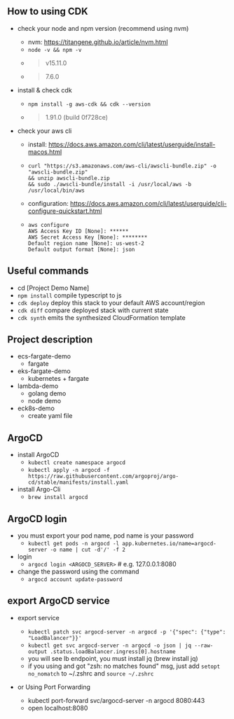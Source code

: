 ## How to using CDK
* check your node and npm version (recommend using nvm)
  * nvm: https://titangene.github.io/article/nvm.html
  * `node -v && npm -v` 
  * > v15.11.0
  * > 7.6.0

* install & check cdk 
  * `npm install -g aws-cdk && cdk --version`
  * > 1.91.0 (build 0f728ce)

* check your aws cli
  * install: https://docs.aws.amazon.com/cli/latest/userguide/install-macos.html
  * ```
    curl "https://s3.amazonaws.com/aws-cli/awscli-bundle.zip" -o "awscli-bundle.zip"
    && unzip awscli-bundle.zip
    && sudo ./awscli-bundle/install -i /usr/local/aws -b /usr/local/bin/aws
    ```
  * configuration: https://docs.aws.amazon.com/cli/latest/userguide/cli-configure-quickstart.html
  * ```
    aws configure
    AWS Access Key ID [None]: ******
    AWS Secret Access Key [None]: ********
    Default region name [None]: us-west-2
    Default output format [None]: json 
    ```
    
## Useful commands
* cd [Project Demo Name]
* `npm install`   compile typescript to js
* `cdk deploy`      deploy this stack to your default AWS account/region
* `cdk diff`        compare deployed stack with current state
* `cdk synth`       emits the synthesized CloudFormation template

## Project description
* ecs-fargate-demo
  * fargate
* eks-fargate-demo
  * kubernetes + fargate
* lambda-demo
  * golang demo
  * node demo
* eck8s-demo
  * create yaml file

## ArgoCD
* install ArgoCD
  * `kubectl create namespace argocd`
  * `kubectl apply -n argocd -f https://raw.githubusercontent.com/argoproj/argo-cd/stable/manifests/install.yaml`
* install Argo-Cli
  * `brew install argocd`
  
## ArgoCD login
* you must export your pod name, pod name is your password 
  * `kubectl get pods -n argocd -l app.kubernetes.io/name=argocd-server -o name | cut -d'/' -f 2`
* login
  * `argocd login <ARGOCD_SERVER>`  # e.g. 127.0.0.1:8080
* change the password using the command
  * `argocd account update-password`

## export ArgoCD service
* export service
  * `kubectl patch svc argocd-server -n argocd -p '{"spec": {"type": "LoadBalancer"}}'`
  * `kubectl get svc argocd-server -n argocd -o json | jq --raw-output .status.loadBalancer.ingress[0].hostname`
  * you will see lb endpoint, you must install jq (brew install jq)
  * if you using and got "zsh: no matches found" msg, just add `setopt no_nomatch` to ~/.zshrc and `source ~/.zshrc`

* or Using Port Forwarding
  * kubectl port-forward svc/argocd-server -n argocd 8080:443
  * open localhost:8080
